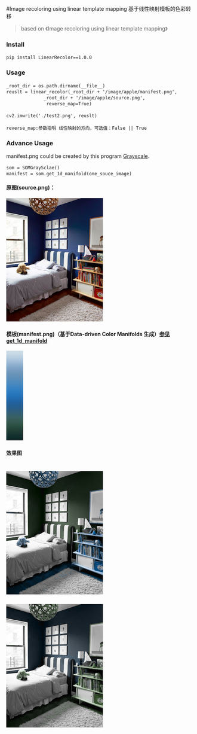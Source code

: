 #Image recoloring using linear template mapping 基于线性映射模板的色彩转移

>based on 《Image recoloring using linear template mapping》
>

### Install
    pip install LinearRecolor==1.0.0

### Usage
    _root_dir = os.path.dirname(__file__)
    reuslt = linear_recolor(_root_dir + '/image/apple/manifest.png',
                  _root_dir + '/image/apple/source.png',
                   reverse_map=True)

    cv2.imwrite('./test2.png', reuslt)
    
    reverse_map:参数指明 线性映射的方向，可选值：False || True 

### Advance Usage
manifest.png could be created by this program [Grayscale](https://github.com/freedomofme/Grayscale).

    som = SOMGraySclae()
    manifest = som.get_1d_manifold(one_souce_image)

#### 原图(source.png)：
![](https://raw.githubusercontent.com/freedomofme/SampleRecolor/master/image/apple/source.png)

#### 模板(manifest.png)（基于Data-driven Color Manifolds 生成）[参见get_1d_manifold](https://github.com/freedomofme/Grayscale)
![](https://raw.githubusercontent.com/freedomofme/SampleRecolor/master/image/apple/manifest.png)

#### 效果图
![](https://raw.githubusercontent.com/freedomofme/SampleRecolor/master/image/apple/result.png)
==
![](https://raw.githubusercontent.com/freedomofme/SampleRecolor/master/image/apple/result_reverse.png)
